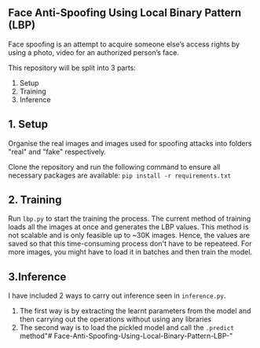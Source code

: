 ## Face Anti-Spoofing Using Local Binary Pattern (LBP)

Face spoofing is an attempt to acquire someone else’s access rights by using a photo, video for an authorized person’s face.

This repository will be split into 3 parts:

 1. Setup
 2. Training
 3. Inference

## 1. Setup
Organise the real images and images used for spoofing attacks into folders "real" and "fake" respectively.

Clone the repository and run the following command to ensure all necessary packages are available: `pip install -r requirements.txt`

## 2. Training
Run `lbp.py` to start the training the process. The current method of training loads all the images at once and generates the LBP values. This method is not scalable and is only feasible up to ~30K images. Hence, the values are saved so that this time-consuming process don't have to be repeateed. For more images, you might have to load it in batches and then train the model.

## 3.Inference
I have included 2 ways to carry out inference seen in `inference.py`. 

 1. The first way is by extracting the learnt parameters from the model and then carrying out the operations without using any libraries
 2. The second way is to load the pickled model and call the `.predict` method"# Face-Anti-Spoofing-Using-Local-Binary-Pattern-LBP-" 
